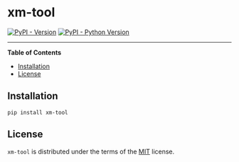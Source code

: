 # xm-tool

[![PyPI - Version](https://img.shields.io/pypi/v/xm-tool.svg)](https://pypi.org/project/xm-tool)
[![PyPI - Python Version](https://img.shields.io/pypi/pyversions/xm-tool.svg)](https://pypi.org/project/xm-tool)

-----

**Table of Contents**

- [Installation](#installation)
- [License](#license)

## Installation

```console
pip install xm-tool
```

## License

`xm-tool` is distributed under the terms of the [MIT](https://spdx.org/licenses/MIT.html) license.
